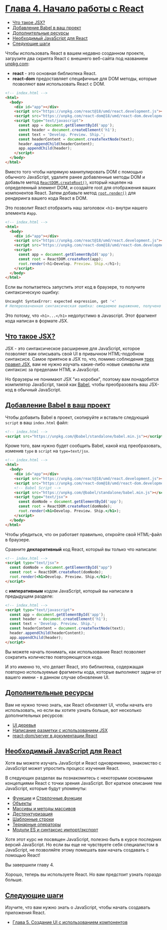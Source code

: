 # [Глава 4. Начало работы с React](../index.md)

- [Что такое JSX?](#что-такое-jsx)
- [Добавление Babel в ваш проект](#добавление-babel-в-ваш-проект)
- [Дополнительные ресурсы](#дополнительные-ресурсы)
- [Необходимый JavaScript для React](#необходимый-javascript-для-react)
- [Следующие шаги](#следующие-шаги)

Чтобы использовать React в вашем недавно созданном проекте, загрузите два скрипта React с внешнего веб-сайта под названием [unpkg.com](https://unpkg.com/):

- **react** - это основная библиотека React.
- **react-dom** предоставляет специфичные для DOM методы, которые позволяют вам использовать React с DOM.

```html
<!-- index.html -->
<html>
  <body>
    <div id="app"></div>
    <script src="https://unpkg.com/react@18/umd/react.development.js"></script>
    <script src="https://unpkg.com/react-dom@18/umd/react-dom.development.js"></script>
    <script type="text/javascript">
      const app = document.getElementById('app');
      const header = document.createElement('h1');
      const text = 'Develop. Preview. Ship.';
      const headerContent = document.createTextNode(text);
      header.appendChild(headerContent);
      app.appendChild(header);
    </script>
  </body>
</html>
```

Вместо того чтобы напрямую манипулировать DOM с помощью обычного JavaScript, удалите ранее добавленные методы DOM и добавьте метод [`ReactDOM.createRoot()`](https://react.dev/reference/react-dom/client/createRoot), который нацелен на определенный элемент DOM, и создайте root для отображения ваших компонентов React. Затем добавьте метод [`root.render()`](https://react.dev/reference/react-dom/client/hydrateRoot#root-render) для рендеринга вашего кода React в DOM.

Это позволит React отобразить наш заголовок `<h1>` внутри нашего элемента `#app`.

```html
<!-- index.html -->
<html>
  <body>
    <div id="app"></div>
    <script src="https://unpkg.com/react@18/umd/react.development.js"></script>
    <script src="https://unpkg.com/react-dom@18/umd/react-dom.development.js"></script>
    <script>
      const app = document.getElementById('app');
      const root = ReactDOM.createRoot(app);
      root.render(<h1>Develop. Preview. Ship.</h1>);
    </script>
  </body>
</html>
```

Если вы попытаетесь запустить этот код в браузере, то получите синтаксическую ошибку:

```bash
Uncaught SyntaxError: expected expression, got '<'
# Неперехваченная синтаксическая ошибка: ожидаемое выражение, получено '<'
```

Это потому, что `<h1>...</h1>` недопустимо в Javascript. Этот фрагмент кода написан в формате JSX.

## [Что такое JSX?](#)

JSX - это синтаксическое расширение для JavaScript, которое позволяет вам описывать свой UI в привычном HTML-подобном синтаксисе. Самое приятное в JSX то, что, помимо соблюдения [трех правил JSX](https://react.dev/learn/writing-markup-with-jsx#the-rules-of-jsx), вам не нужно изучать какие-либо новые символы или синтаксис за пределами HTML и JavaScript.

Но браузеры не понимают JSX "из коробки", поэтому вам понадобится компилятор JavaScript, такой как [Babel](https://babeljs.io/), чтобы преобразовать ваш JSX-код в обычный JavaScript.

## [Добавление Babel в ваш проект](#)

Чтобы добавить Babel в проект, скопируйте и вставьте следующий `script` в ваш `index.html` файл:

```html
<!-- index.html -->
<script src="https://unpkg.com/@babel/standalone/babel.min.js"></script>
```

Кроме того, вам нужно будет сообщить Babel, какой код преобразовать, изменив `type` в `script` на `type=text/jsx`.

```html
<!-- index.html -->
<html>
  <body>
    <div id="app"></div>
    <script src="https://unpkg.com/react@18/umd/react.development.js"></script>
    <script src="https://unpkg.com/react-dom@18/umd/react-dom.development.js"></script>
    <!-- Babel Script -->
    <script src="https://unpkg.com/@babel/standalone/babel.min.js"></script>
    <script type="text/jsx">
      const domNode = document.getElementById('app');
      const root = ReactDOM.createRoot(domNode);
      root.render(<h1>Develop. Preview. Ship.</h1>);
    </script>
  </body>
</html>
```

Чтобы убедиться, что он работает правильно, откройте свой HTML-файл в браузере.

Сравните **декларативный** код React, который вы только что написали:

```html
<!-- index.html -->
<script type="text/jsx">
  const domNode = document.getElementById("app")
  const root = ReactDOM.createRoot(domNode);
  root.render(<h1>Develop. Preview. Ship.</h1>);
</script>
```

с **императивным** кодом JavaScript, который вы написали в предыдущем разделе:

```html
<!-- index.html -->
<script type="text/javascript">
  const app = document.getElementById('app');
  const header = document.createElement('h1');
  const text = 'Develop. Preview. Ship.';
  const headerContent = document.createTextNode(text);
  header.appendChild(headerContent);
  app.appendChild(header);
</script>
```

Вы можете начать понимать, как использование React позволяет сократить количество повторяющегося кода.

И это именно то, что делает React, это библиотека, содержащая повторно используемые фрагменты кода, которые выполняют задачи от вашего имени - в данном случае обновление UI.

## [Дополнительные ресурсы](#)

Вам не нужно точно знать, как React обновляет UI, чтобы начать его использовать, но если вы хотите узнать больше, вот несколько дополнительных ресурсов:

- [UI деревья](https://react.dev/learn/preserving-and-resetting-state#the-ui-tree)
- [Написание разметки с использованием JSX](https://react.dev/learn/writing-markup-with-jsx)
- [react-dom/server в документации React](https://react.dev/reference/react-dom/server)

## [Необходимый JavaScript для React](#)

Хотя вы можете изучать JavaScript и React одновременно, знакомство с JavaScript может упростить процесс изучения React.

В следующих разделах вы познакомитесь с некоторыми основными концепциями React с точки зрения JavaScript. Вот краткое описание тем JavaScript, которые будут упомянуты:

- [Функции](https://developer.mozilla.org/docs/Web/JavaScript/Guide/Functions) и [Стрелочные функции](https://developer.mozilla.org/docs/Web/JavaScript/Reference/Functions/Arrow_functions)
- [Объекты](https://developer.mozilla.org/docs/Web/JavaScript/Reference/Global_Objects/Object)
- [Массивы и методы массивов](https://developer.mozilla.org/docs/Web/JavaScript/Reference/Global_Objects/Array)
- [Деструктуризация](https://developer.mozilla.org/docs/Web/JavaScript/Reference/Operators/Destructuring_assignment)
- [Шаблонные строки](https://developer.mozilla.org/docs/Web/JavaScript/Reference/Template_literals)
- [Тернарные операторы](https://developer.mozilla.org/docs/Web/JavaScript/Reference/Operators/Conditional_Operator)
- [Модули ES и синтаксис импорт/экспорт](https://developer.mozilla.org/docs/Web/JavaScript/Guide/Modules)

Хотя этот курс не посвящен JavaScript, полезно быть в курсе последних версий JavaScript. Но если вы еще не чувствуете себя специалистом в JavaScript, не позволяйте этому помешать вам начать создавать с помощью React!

Вы завершили главу 4.

Хорошо, теперь вы используете React. Но вам предстоит узнать гораздо больше.

## [Следующие шаги](#)

Изучите, что вам нужно знать о JavaScript, чтобы начать создавать приложения React.

- [Глава 5. Создание UI с использованием компонентов](<./Chapter 5. Building UI with Components.md>)

